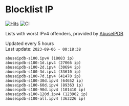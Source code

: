 # Blocklist IP

[![Hits](https://hits.seeyoufarm.com/api/count/incr/badge.svg?url=https%3A%2F%2Fgithub.com%2Fborestad%2Fblocklist-ip%2F&count_bg=%2379C83D&title_bg=%23555555&icon=&icon_color=%23E7E7E7&title=hits&edge_flat=false)](https://hits.seeyoufarm.com)  ![CI](https://img.shields.io/github/workflow/status/borestad/blocklist-ip/CI?style=flat-square)

Lists with worst IPv4 offenders, provided by [AbuseIPDB](https://www.abuseipdb.com/)

<!-- FOOTER-PLACEHOLDER -->
Updated every 5 hours<br>
Last update: `2023-09-06 - 00:18:38`
```
abuseipdb-s100.ipv4 (18083 ip)
abuseipdb-s100-1d.ipv4 (27066 ip)
abuseipdb-s100-2d.ipv4 (30694 ip)
abuseipdb-s100-3d.ipv4 (33610 ip)
abuseipdb-s100-7d.ipv4 (41470 ip)
abuseipdb-s100-30d.ipv4 (64652 ip)
abuseipdb-s100-60d.ipv4 (89363 ip)
abuseipdb-s100-90d.ipv4 (101410 ip)
abuseipdb-s100-120d.ipv4 (123902 ip)
abuseipdb-s100-all.ipv4 (363226 ip)
```
